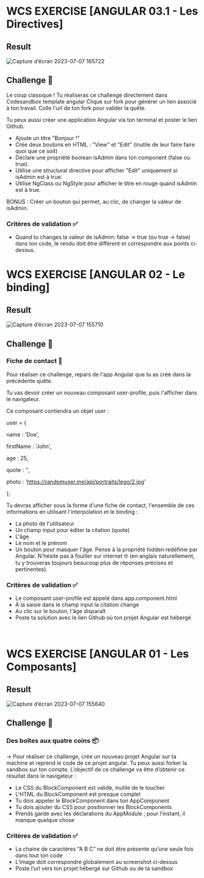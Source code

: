# WCS EXERCISE [ANGULAR 03.1 - Les Directives]

## Result

![Capture d’écran 2023-07-07 165722](https://github.com/Newaluigi/component-challenge/assets/108535805/d500f5fd-755a-43db-9f4e-12f4e102c033)

## Challenge 💪

Le coup classique !
Tu réaliseras ce challenge directement dans Codesandbox template angular
Clique sur fork pour générer un lien associé à ton travail.
Colle l'url de ton fork pour valider la quête.

Tu peux aussi créer une application Angular via ton terminal et poster le lien Github.

- Ajoute un titre "Bonjour !"
- Crée deux boutons en HTML : "View" et "Edit" (inutile de leur faire faire quoi que ce soit)
- Déclare une propriété boolean isAdmin dans ton component (false ou true).
- Utilise une structural directive pour afficher "Edit" uniquement si isAdmin est à true.
- Utilise NgClass ou NgStyle pour afficher le titre en rouge quand isAdmin est à true.

BONUS : Créer un bouton qui permet, au clic, de changer la valeur de isAdmin.

### Critères de validation ✅

- Quand tu changes la valeur de isAdmin: false → true (ou true → false) dans ton code, le rendu doit être différent et correspondre aux points ci-dessus.


# WCS EXERCISE [ANGULAR 02 - Le binding]

## Result

![Capture d’écran 2023-07-07 155710](https://github.com/Newaluigi/component-challenge/assets/108535805/14eddcbb-dc53-463b-8b1b-3768b4f1d5f9)

## Challenge 💪

### Fiche de contact 📄

Pour réaliser ce challenge, repars de l'app Angular que tu as créé dans la précédente quête.

Tu vas devoir créer un nouveau composant user-profile, puis l'afficher dans le navigateur.

Ce composant contiendra un objet user :

user = {

  name : 'Doe',

  firstName : 'John',

  age : 25,

  quote : '',

  photo : 'https://randomuser.me/api/portraits/lego/2.jpg'

};

Tu devras afficher sous la forme d'une fiche de contact, l'ensemble de ces informations en utilisant l'interpolation et le binding :

- La photo de l'utilisateur
- Un champ input pour éditer la citation (quote)
- L'âge
- Le nom et le prénom
- Un bouton pour masquer l'âge. Pense à la propriété hidden redéfinie par Angular. N'hésite pas à fouiller sur internet 🤓 (en anglais naturellement, tu y trouveras toujours beaucoup plus de réponses précises et pertinentes).

### Critères de validation ✅

- Le composant user-profile est appelé dans app.component.html
- À la saisie dans le champ input la citation change
- Au clic sur le bouton, l'âge disparaît
- Poste ta solution avec le lien Github où ton projet Angular est hébergé
<br/>

# WCS EXERCISE [ANGULAR 01 - Les Composants]

## Result

![Capture d’écran 2023-07-07 155640](https://github.com/Newaluigi/component-challenge/assets/108535805/e2c1ba04-af86-43d0-aebc-5f21f4fe06b4)


## Challenge 💪

### Des boîtes aux quatre coins 📦

→ Pour réaliser ce challenge, crée un nouveau projet Angular sur ta machine et reprend le code de ce projet angular. Tu peux aussi forker la sandbox sur ton compte.
L’objectif de ce challenge va être d’obtenir ce résultat dans le navigateur :

- Le CSS du BlockComponent est valide, inutile de le toucher
- L'HTML du BlockComponent est presque complet
- Tu dois appeler le BlockComponent dans ton AppComponent
- Tu dois ajouter du CSS pour positionner les BlockComponents
- Prends garde avec les déclarations du AppModule ; pour l’instant, il manque quelque chose

### Critères de validation ✅

- La chaine de caractères “A B C” ne doit être présente qu’une seule fois dans tout ton code
- L’image doit correspondre globalement au screenshot ci-dessus
- Poste l’url vers ton projet hébergé sur Github ou de ta sandbox
